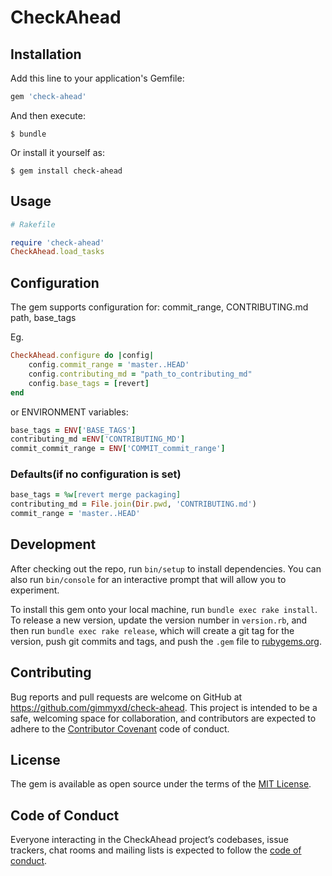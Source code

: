 # CheckAhead

## Installation

Add this line to your application's Gemfile:

```ruby
gem 'check-ahead'
```

And then execute:

    $ bundle

Or install it yourself as:

    $ gem install check-ahead

## Usage

```ruby
# Rakefile

require 'check-ahead'
CheckAhead.load_tasks
```

## Configuration

The gem supports configuration for: commit_range, CONTRIBUTING.md path, base_tags

Eg.

```ruby
CheckAhead.configure do |config|
	config.commit_range = 'master..HEAD'
	config.contributing_md = "path_to_contributing_md"
	config.base_tags = [revert]
end
```

or ENVIRONMENT variables:

```ruby
base_tags = ENV['BASE_TAGS']
contributing_md =ENV['CONTRIBUTING_MD']
commit_commit_range = ENV['COMMIT_commit_range']
```

### Defaults(if no configuration is set)
```ruby
base_tags = %w[revert merge packaging]
contributing_md = File.join(Dir.pwd, 'CONTRIBUTING.md')
commit_range = 'master..HEAD'
```


## Development

After checking out the repo, run `bin/setup` to install dependencies. You can also run `bin/console` for an interactive prompt that will allow you to experiment.

To install this gem onto your local machine, run `bundle exec rake install`. To release a new version, update the version number in `version.rb`, and then run `bundle exec rake release`, which will create a git tag for the version, push git commits and tags, and push the `.gem` file to [rubygems.org](https://rubygems.org).

## Contributing

Bug reports and pull requests are welcome on GitHub at https://github.com/gimmyxd/check-ahead. This project is intended to be a safe, welcoming space for collaboration, and contributors are expected to adhere to the [Contributor Covenant](http://contributor-covenant.org) code of conduct.

## License

The gem is available as open source under the terms of the [MIT License](https://opensource.org/licenses/MIT).

## Code of Conduct

Everyone interacting in the CheckAhead project’s codebases, issue trackers, chat rooms and mailing lists is expected to follow the [code of conduct](https://github.com/gimmyxd/check-ahead/blob/master/CODE_OF_CONDUCT.md).
